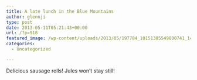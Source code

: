 ```yaml
---
title: A late lunch in the Blue Mountains
author: glennji
type: post
date: 2013-05-11T05:21:43+00:00
url: /?p=918
featured_image: /wp-content/uploads/2013/05/197784_10151385549800741_1459433058_n.jpg
categories:
  - Uncategorized

---
```

Delicious sausage rolls! Jules won&#8217;t stay still!

